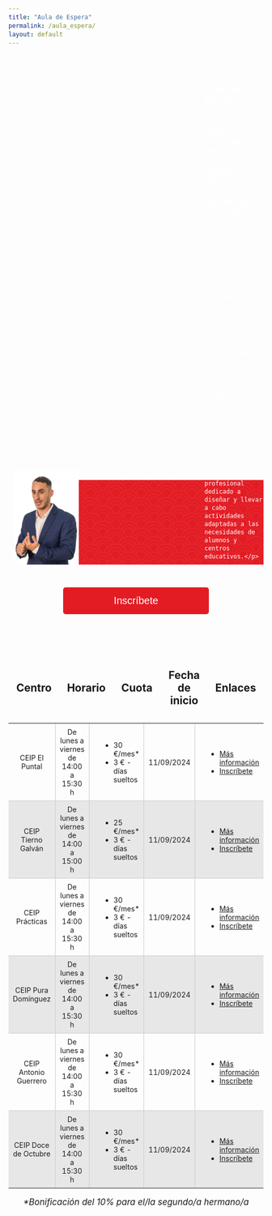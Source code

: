 ```yaml
---
title: "Aula de Espera"
permalink: /aula_espera/
layout: default
---
```


<style>
  .splash-container {
    position: relative;
    width: 100%;
    max-width: none;
    overflow: hidden;
    margin: 0;
    padding: 0;
    margin-top: 5em;
    display: grid;
    grid-template-columns: auto 1fr; /* 2 columns: auto for image width, 1fr for rest */
    grid-template-rows: auto auto; /* 2 rows: auto for title, auto for text */
    grid-column-gap: 20px; /* Adjust spacing between columns */
    grid-row-gap: 20px; /* Adjust spacing between rows */
    align-items: end;
  }

  .splash-image {
    width: 100%;
    display: block;
    position: absolute;
    z-index: -1; /* Send the background image to the back */
  }

  .top-right {
    grid-row: 1 / 2; /* First row */
    grid-column: 2 / 3; /* Second column */
    align-self: start; /* Align to the top */
    justify-self: start; /* Align to the start */
    font-size: 1.5em;
    color: white;
    z-index: 10; /* Ensure above background image */
  }

  .left-image {
    grid-row: 1 / 3; /* Both rows */
    grid-column: 1 / 2; /* First column */
    width: 35%;
    z-index: 10; /* Ensure above background image */
  }

  .bottom-right {
    grid-row: 2 / 3; /* Second row */
    grid-column: 2 / 3; /* Second column */
    align-self: start; /* Align to the start */
    justify-self: start; /* Align to the start */
    max-width: 100%; /* Ensure text width does not exceed container */
    color: white;
    z-index: 10; /* Ensure above background image */
  }

  .bottom-right p {
    font-size: 17px;
  }
</style>

<div class="splash-container">
  <!-- Full-width background image -->
  <img src="/assets/images/CABECERA.png" alt="Full Width Image" class="splash-image">

  <!-- Text title at top right -->
  <div class="top-right">Aula de Espera</div>

  <!-- Left image upfront -->
  <img src="/assets/images/profesorPablo2.png" alt="Left Image" class="left-image">

  <!-- Text content at bottom right -->
  <div class="bottom-right">
    <p>JAPONEDUCA forma parte del GRUPO JAPÓN y se dedica a ofrecer servicios educativos, ocio y tiempo libre.</p>
    
    <p>Nuestro programa educativo se adapta a los horarios familiares y fortalece la autonomía de los centros escolares bajo el Plan de Apertura de Centros.</p>
    
    <p>Organizamos actividades como aula matinal, comedor, deporte escolar, apoyo lingüístico y proyectos lectores, siguiendo los programas educativos de la Junta de Andalucía.</p>
    
    <p>Contamos con un equipo profesional dedicado a diseñar y llevar a cabo actividades adaptadas a las necesidades de alumnos y centros educativos.</p>
  </div>
</div>






<div style="text-align:center;">
  <button class="plan-button" onclick="location.href='https://app.grupojapon.es/index.php/registro'">Inscríbete</button>
</div>


<div class="table-container">
  <table>
    <thead>
      <tr>
        <th style="width: 200px;text-align: center;"><h2>Centro</h2></th>
        <th style="width: 200px;text-align: center;"><h2>Horario</h2></th>
        <th style="width: 200px;text-align: center;"><h2>Cuota</h2></th>
        <th style="width: 200px;text-align: center;"><h2>Fecha de inicio</h2></th>
        <th style="width: 200px;text-align: center;"><h2>Enlaces</h2></th>
      </tr>
    </thead>
    <tbody>
      <tr>
        <td style="width: 200px;text-align: center;">CEIP El Puntal</td>
        <td style="width: 200px;text-align: center;">De lunes a viernes de 14:00 a 15:30 h</td>
        <td style="width: 200px;text-align: center;">
          <ul style="list-style-type: disc; padding-left: 40px; margin: 0; text-align: left;">
            <li>30 €/mes*</li>
            <li>3 € - días sueltos</li>
          </ul>
        </td>
        <td style="width: 200px;text-align: center;">11/09/2024</td>
        <td style="width: 200px;text-align: center;">
          <ul style="list-style-type: disc; padding-left: 40px; margin: 0; text-align: left;">
            <li><a href="/assets/documents/Nota_informativa_Aula_de_Espera_Ceip_El_Puntal_2023-24.pdf">Más información</a></li>
            <li><a href="https://app.grupojapon.es/index.php/registro">Inscríbete</a></li>
          </ul>
        </td>
      </tr>
      <tr>
        <td style="width: 200px;text-align: center;">CEIP Tierno Galván</td>
        <td style="width: 200px;text-align: center;">De lunes a viernes de 14:00 a 15:00 h</td>
        <td style="width: 200px;text-align: center;">
          <ul style="list-style-type: disc; padding-left: 40px; margin: 0; text-align: left;">
            <li>25 €/mes*</li>
            <li>3 € - días sueltos</li>
          </ul>
        </td>
        <td style="width: 200px;text-align: center;">11/09/2024</td>
        <td style="width: 200px;text-align: center;">
          <ul style="list-style-type: disc; padding-left: 40px; margin: 0; text-align: left;">
            <li><a href="/assets/documents/Nota_informativa_Aula_de_Espera_Ceip_El_Puntal_2023-24.pdf">Más información</a></li>
            <li><a href="https://app.grupojapon.es/index.php/registro">Inscríbete</a></li>
          </ul>
        </td>
      </tr>
      <tr>
        <td style="width: 200px;text-align: center;">CEIP Prácticas</td>
        <td style="width: 200px;text-align: center;">De lunes a viernes de 14:00 a 15:30 h</td>
        <td style="width: 200px;text-align: center;">
          <ul style="list-style-type: disc; padding-left: 40px; margin: 0; text-align: left;">
            <li>30 €/mes*</li>
            <li>3 € - días sueltos</li>
          </ul>
        </td>
        <td style="width: 200px;text-align: center;">11/09/2024</td>
        <td style="width: 200px;text-align: center;">
          <ul style="list-style-type: disc; padding-left: 40px; margin: 0; text-align: left;">
            <li><a href="/assets/documents/Nota_informativa_Aula_de_Espera_Ceip_El_Puntal_2023-24.pdf">Más información</a></li>
            <li><a href="https://app.grupojapon.es/index.php/registro">Inscríbete</a></li>
          </ul>
        </td>
      </tr>
      <tr>
        <td style="width: 200px;text-align: center;">CEIP Pura Domínguez</td>
        <td style="width: 200px;text-align: center;">De lunes a viernes de 14:00 a 15:30 h</td>
        <td style="width: 200px;text-align: center;">
          <ul style="list-style-type: disc; padding-left: 40px; margin: 0; text-align: left;">
            <li>30 €/mes*</li>
            <li>3 € - días sueltos</li>
          </ul>
        </td>
        <td style="width: 200px;text-align: center;">11/09/2024</td>
        <td style="width: 200px;text-align: center;">
          <ul style="list-style-type: disc; padding-left: 40px; margin: 0; text-align: left;">
            <li><a href="/assets/documents/Nota_informativa_Aula_de_Espera_Ceip_El_Puntal_2023-24.pdf">Más información</a></li>
            <li><a href="https://app.grupojapon.es/index.php/registro">Inscríbete</a></li>
          </ul>
        </td>
      </tr>
      <tr>
        <td style="width: 200px;text-align: center;">CEIP Antonio Guerrero</td>
        <td style="width: 200px;text-align: center;">De lunes a viernes de 14:00 a 15:30 h</td>
        <td style="width: 200px;text-align: center;">
          <ul style="list-style-type: disc; padding-left: 40px; margin: 0; text-align: left;">
            <li>30 €/mes*</li>
            <li>3 € - días sueltos</li>
          </ul>
        </td>
        <td style="width: 200px;text-align: center;">11/09/2024</td>
        <td style="width: 200px;text-align: center;">
          <ul style="list-style-type: disc; padding-left: 40px; margin: 0; text-align: left;">
            <li><a href="/assets/documents/Nota_informativa_Aula_de_Espera_Ceip_El_Puntal_2023-24.pdf">Más información</a></li>
            <li><a href="https://app.grupojapon.es/index.php/registro">Inscríbete</a></li>
          </ul>
        </td>
      </tr>
      <tr>
        <td style="width: 200px;text-align: center;">CEIP Doce de Octubre</td>
        <td style="width: 200px;text-align: center;">De lunes a viernes de 14:00 a 15:30 h</td>
        <td style="width: 200px;text-align: center;">
          <ul style="list-style-type: disc; padding-left: 40px; margin: 0; text-align: left;">
            <li>30 €/mes*</li>
            <li>3 € - días sueltos</li>
          </ul>
        </td>
        <td style="width: 200px;text-align: center;">11/09/2024</td>
        <td style="width: 200px;text-align: center;">
          <ul style="list-style-type: disc; padding-left: 40px; margin: 0; text-align: left;">
            <li><a href="/assets/documents/Nota_informativa_Aula_de_Espera_Ceip_El_Puntal_2023-24.pdf">Más información</a></li>
            <li><a href="https://app.grupojapon.es/index.php/registro">Inscríbete</a></li>
          </ul>
        </td>
      </tr>
    </tbody>
  </table>
</div>

<div style="font-size: 17px;text-align: center;font-style: italic;">
  <p>*Bonificación del 10% para el/la segundo/a hermano/a</p>
</div>


<style>
  img {
    float: right;
    margin-left: 10px;
    margin-bottom: 5px;
    margin-top: 5px;
  }
    
  .plan-container {
    display: flex;
    justify-content: center;
    flex-wrap: wrap;
  }

  .plan {
    width: 400px; /* Ancho deseado de cada plan */
    padding: 20px;
    border: 1px solid #ccc;
    border-radius: 8px;
    background: white;
    text-align: center;
    margin-bottom: 60px; /* Espacio inferior entre cada plan */
    margin-top: 60px;
    margin-left: 12px;
    margin-right: 12px;
  }

  .plan-button2 {
    background-color: #e31c24; /* Cambio de color */
    color: white;
    border: none;
    padding: 10px 50px;
    text-align: center;
    text-decoration: none;
    display: inline-block;
    font-size: 16px;
    border-radius: 5px;
    cursor: pointer;
  }

  .plan-button2:hover {
    background-color: #9b1b20; /* Cambio de color en el hover */
  }

  .plan-button {
    background-color: #e31c24; /* Cambio de color */
    color: white;
    border: none;
    padding: 15px 100px;
    margin: 40px;
    text-align: center;
    text-decoration: none;
    display: inline-block;
    font-size: 20px;
    border-radius: 5px;
    cursor: pointer;
  }

  .plan-button:hover {
    background-color: #9b1b20; /* Cambio de color en el hover */
  }
    
  .table-container {
    margin-top: 30px; /* Ajusta el margen superior según sea necesario */
  }

  .table-container table {
    border-collapse: collapse;
    border: none; /* elimina los bordes de la tabla */
    display: flex;
    flex-direction: column;
    align-items: center;
  }

  .table-container td {
    padding: 8px;
    border: 1px solid #ccc;
    text-align: left;
  }

  .table-container th {
    padding: 8px;
    background-color: transparent !important; /* Fondo transparente */
    border: none; /* Sin bordes */
  }

  .table-container thead th {
    background-color: transparent !important; /* Fondo transparente */
  }

  .table-container tbody tr:nth-child(even) {
    background-color: #e7e7e7; /* Cambia el color de fondo para las filas pares */
  }

  /* Elimina los bordes de las celdas exteriores */
  .table-container th:first-child,
  .table-container td:first-child {
    border-left: none;
  }

  .table-container th:last-child,
  .table-container td:last-child {
    border-right: none;
  }

  /* Elimina la última línea horizontal */
  .table-container tr:last-child th,
  .table-container tr:last-child td {
    border-bottom: none;
  }

  /* Elimina la primera línea horizontal */
  .table-container tr:first-child th,
  .table-container tr:first-child td {
    border-top: none;
  }

  /* Elimina la segunda línea horizontal */
  .table-container tr:nth-child(2) th,
  .table-container tr:nth-child(2) td {
    border-top: none;
  }
</style>
